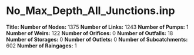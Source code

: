 # No_Max_Depth_All_Junctions.inp
**Title:** 
**Number of Nodes:** 1375
**Number of Links:** 1243
**Number of Pumps:** 1
**Number of Weirs:** 122
**Number of Orifices:** 0
**Number of Outfalls:** 18
**Number of Storages:** 0
**Number of Outlets:** 0
**Number of Subcatchments:** 602
**Number of Raingages:** 1
